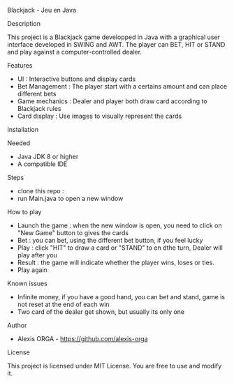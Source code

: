 Blackjack - Jeu en Java

Description

This project is a Blackjack game developped in Java with a graphical user interface developed in SWING and AWT. The player can BET, HIT or STAND and play against a computer-controlled dealer.

Features

- UI : Interactive buttons and display cards
- Bet Management : The player start with a certains amount and can place different bets
- Game mechanics : Dealer and player both draw card according to Blackjack rules
- Card display : Use images to visually represent the cards

Installation

Needed 
- Java JDK 8 or higher
- A compatible IDE

Steps 
- clone this repo : 
- run Main.java to open a new window

How to play 

- Launch the game : when the new window is open, you need to click on "New Game" button to gives the cards
- Bet : you can bet, using the different bet button, if you feel lucky
- Play : click "HIT" to draw a card or "STAND" to en dthe turn, Dealer will play after you
- Result : the game will indicate whether the player wins, loses or ties.
- Play again

Known issues

- Infinite money, if you have a good hand, you can bet and stand, game is not reset at the end of each win
- Two card of the dealer get shown, but usually its only one

Author 

- Alexis ORGA - https://github.com/alexis-orga

License

This project is licensed under MIT License. You are free to use and modify it.